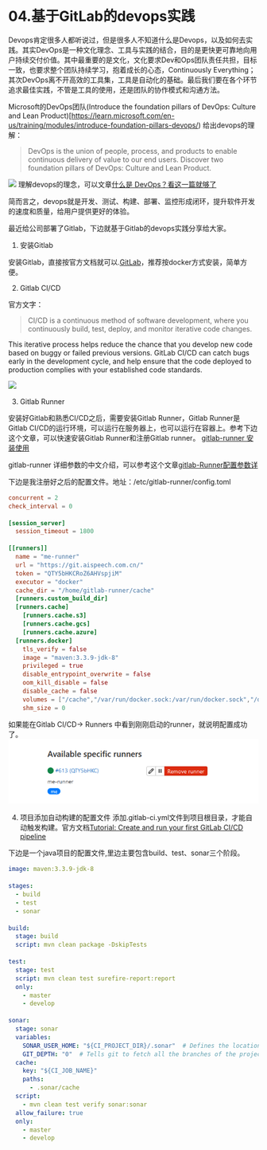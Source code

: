 # 04.基于GitLab的devops实践

Devops肯定很多人都听说过，但是很多人不知道什么是Devops，以及如何去实践。其实DevOps是一种文化理念、工具与实践的结合，目的是更快更可靠地向用户持续交付价值。其中最重要的是文化，文化要求Dev和Ops团队责任共担，目标一致，也要求整个团队持续学习，抱着成长的心态，Continuously Everything；其次DevOps离不开高效的工具集，工具是自动化的基础。最后我们要在各个环节追求最佳实践，不管是工具的使用，还是团队的协作模式和沟通方法。

Microsoft的DevOps团队(Introduce the foundation pillars of DevOps: Culture and Lean Product)[https://learn.microsoft.com/en-us/training/modules/introduce-foundation-pillars-devops/) 给出devops的理解：
> DevOps is the union of people, process, and products to enable continuous delivery of value to our end users. Discover two foundation pillars of DevOps: Culture and Lean Product.

![](https://learn.microsoft.com/en-us/training/wwl/introduce-foundation-pillars-devops/media/1-2-devops.png)
理解devops的理念，可以文章[什么是 DevOps？看这一篇就够了](https://www.cnblogs.com/DevLake-DevStream/p/what-is-devops.html)

简而言之，devops就是开发、测试、构建、部署、监控形成闭环，提升软件开发的速度和质量，给用户提供更好的体验。

最近给公司部署了Gitlab，下边就基于Gitlab的devops实践分享给大家。
1. 安装Gitlab

安装Gitlab，直接按官方文档就可以.[GitLab](https://gitlab.com/)，推荐按docker方式安装，简单方便。

2. Gitlab CI/CD

官方文字：
> CI/CD is a continuous method of software development, where you continuously build, test, deploy, and monitor iterative code changes.

This iterative process helps reduce the chance that you develop new code based on buggy or failed previous versions. GitLab CI/CD can catch bugs early in the development cycle, and help ensure that the code deployed to production complies with your established code standards.

![](https://docs.gitlab.com/ee/ci/img/get_started_cicd_v16_11.png)


3. Gitlab Runner

安装好Gitlab和熟悉CI/CD之后，需要安装Gitlab Runner，Gitlab Runner是Gitlab CI/CD的运行环境，可以运行在服务器上，也可以运行在容器上。参考下边这个文章，可以快速安装Gitlab Runner和注册Gitlab runner。
[gitlab-runner 安装使用](https://www.cnblogs.com/xxred/p/11548251.html)

gitlab-runner 详细参数的中文介绍，可以参考这个文章[gitlab-Runner配置参数详](https://www.cnblogs.com/wu-wu/p/13269950.html)

下边是我注册好之后的配置文件。地址：/etc/gitlab-runner/config.toml
```toml
concurrent = 2
check_interval = 0

[session_server]
  session_timeout = 1800

[[runners]]
  name = "me-runner"
  url = "https://git.aispeech.com.cn/"
  token = "QTY5bHKCRoZ6AHVspjiM"
  executor = "docker"
  cache_dir = "/home/gitlab-runner/cache"
  [runners.custom_build_dir]
  [runners.cache]
    [runners.cache.s3]
    [runners.cache.gcs]
    [runners.cache.azure]
  [runners.docker]
    tls_verify = false
    image = "maven:3.3.9-jdk-8"
    privileged = true
    disable_entrypoint_overwrite = false
    oom_kill_disable = false
    disable_cache = false
    volumes = ["/cache","/var/run/docker.sock:/var/run/docker.sock","/data/maven/repository/:/root/.m2/repository:rw"]
    shm_size = 0
```

如果能在Gitlab CI/CD-> Runners 中看到刚刚启动的runner，就说明配置成功了。
![](./imgs/runner.png)


4. 项目添加自动构建的配置文件
添加.gitlab-ci.yml文件到项目根目录，才能自动触发构建。官方文档[Tutorial: Create and run your first GitLab CI/CD pipeline](https://docs.gitlab.com/ee/ci/quick_start/index.html)

下边是一个java项目的配置文件,里边主要包含build、test、sonar三个阶段。
```yaml
image: maven:3.3.9-jdk-8

stages:
  - build
  - test
  - sonar

build:
  stage: build
  script: mvn clean package -DskipTests

test:
  stage: test
  script: mvn clean test surefire-report:report
  only:
    - master
    - develop

sonar:
  stage: sonar
  variables:
    SONAR_USER_HOME: "${CI_PROJECT_DIR}/.sonar"  # Defines the location of the analysis task cache
    GIT_DEPTH: "0"  # Tells git to fetch all the branches of the project, required by the analysis task
  cache:
    key: "${CI_JOB_NAME}"
    paths:
      - .sonar/cache
  script:
    - mvn clean test verify sonar:sonar
  allow_failure: true
  only:
    - master
    - develop
```
